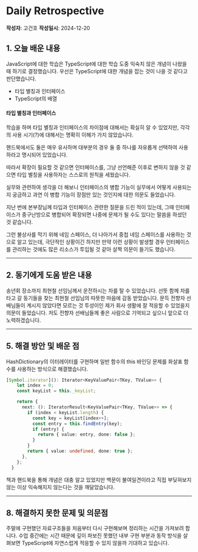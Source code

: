 # Daily Retrospective

**작성자**: 고건호
**작성일시**: 2024-12-20

## 1. 오늘 배운 내용

JavaScript에 대한 학습은 TypeScript에 대한 학습 도중 익숙치 않은 개념이 나왔을 때 하기로 결정했습니다. 우선은 TypeScript에 대한 개념을 잡는 것이 나을 것 같다고 판단했습니다.

- 타입 별칭과 인터페이스
- TypeScript의 배열

#### 타입 별칭과 인터페이스

학습을 하며 타입 별칭과 인터페이스의 차이점에 대해서는 확실히 알 수 있었지만, 각각의 사용 시기(?)에 대해서는 명확히 이해가 가지 않았습니다.

핸드북에서도 둘은 매우 유사하며 대부분의 경우 둘 중 하나를 자유롭게 선택하여 사용하라고 명시되어 있었습니다.

따라서 확장이 필요할 것 같으면 인터페이스를, 그냥 선언해준 이후로 변하지 않을 것 같으면 타입 별칭을 사용하자는 스스로의 원칙을 세웠습니다.

실무와 관련하여 생각을 더 해보니 인터페이스의 병합 기능이 실무에서 어떻게 사용되는지 궁금하고 과연 이 병합 기능이 장점만 있는 것인지에 대한 의문도 들었습니다.

지난 번에 본부장님께 타입과 인터페이스 관련한 질문을 드린 적이 있는데, 그때 인터페이스가 중구난방으로 병합되어 확장되면 나중에 문제가 될 수도 있다는 말씀을 하셨던 것 같습니다.

그런 불상사를 막기 위해 네임 스페이스, 더 나아가서 중첩 네임 스페이스를 사용하는 것으로 알고 있는데, 극단적인 상황이긴 하지만 만약 이런 상황이 발생할 경우 인터페이스를 관리하는 것에도 많은 리소스가 투입될 것 같아 살짝 의문이 들기도 했습니다.

---

## 2. 동기에게 도움 받은 내용

송년회 장소까지 최현철 선임님께서 운전하시는 차를 탈 수 있었습니다. 선뜻 함께 차를 타고 갈 동기들을 찾는 최현철 선임님의 따뜻한 마음에 감동 받았습니다.
문득 전향자 선배님들이 계시지 않았다면 모르는 것 투성이인 제가 회사 생활에 잘 적응할 수 있었을지 의문이 들었습니다.
저도 전향자 선배님들께 좋은 사람으로 기억되고 싶으니 앞으로 더 노력하겠습니다.

---

## 5. 해결 방안 및 배운 점

HashDictionary의 이터레이터를 구현하며 일반 함수의 this 바인딩 문제를 화살표 함수를 사용하는 방식으로 해결했습니다.

```typescript
[Symbol.iterator](): Iterator<KeyValuePair<TKey, TValue>> {
    let index = 0;
    const keyList = this._keyList;

    return {
      next: (): IteratorResult<KeyValuePair<TKey, TValue>> => {
        if (index < keyList.length) {
          const key = keyList[index++];
          const entry = this.findEntry(key);
          if (entry) {
            return { value: entry, done: false };
          }
        }
        return { value: undefined, done: true };
      },
    };
  }
```

책과 핸드북을 통해 개념은 대충 알고 있었지만 백문이 불여일견이라고 직접 부딪혀보지 않는 이상 익숙해지지 않는다는 것을 깨달았습니다.

---

## 8. 해결하지 못한 문제 및 의문점

주말에 구현했던 자료구조들을 처음부터 다시 구현해보며 정리하는 시간을 가져보려 합니다. 수업 중간에는 시간 때문에 깊이 파보진 못했던 내부 구현 부분과 동작 방식을 살펴보면 TypeScript에 자연스럽게 적응할 수 있지 않을까 기대하고 있습니다.
